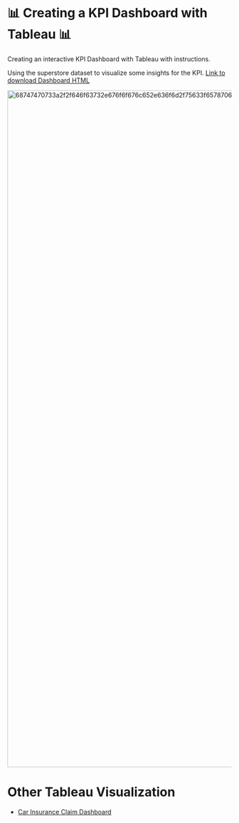 
# :bar_chart: Creating a KPI Dashboard with Tableau :bar_chart:

Creating an interactive KPI Dashboard with Tableau with instructions.

Using the superstore dataset to visualize some insights for the KPI.
[Link to download Dashboard HTML](https://github.com/Andy-Pham-72/Creating-a-KPI-Dashboard-with-Tableau/blob/main/KPI%20Dashboard.html)

<img width="1521" alt="68747470733a2f2f646f63732e676f6f676c652e636f6d2f75633f6578706f72743d646f776e6c6f61642669643d316749447a6f36322d316b6b5a7348305274524248496954393935417a6e446565" src="https://user-images.githubusercontent.com/70767722/121828155-c060f700-cc8c-11eb-82d4-7342f34c9fd5.png">

# Other Tableau Visualization

- [Car Insurance Claim Dashboard](https://github.com/Andy-Pham-72/Creating-a-KPI-Dashboard-with-Tableau/tree/main/Car%20Insurance%20Claim%20Visualization)

